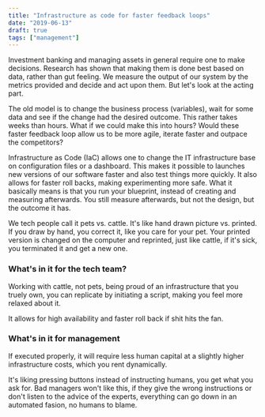 ```yaml
---
title: "Infrastructure as code for faster feedback loops"
date: "2019-06-13"
draft: true
tags: ["management"]
---
```


Investment banking and managing assets in general require one to make decisions.
Research has shown that making them is done best based on data,
rather than gut feeling.
We measure the output of our system by the metrics provided
and decide and act upon them.
But let's look at the acting part.

The old model is to change the business process (variables),
wait for some data and see if the change had the desired outcome.
This rather takes weeks than hours.
What if we could make this into hours?
Would these faster feedback loop allow us to be more agile,
iterate faster and outpace the competitors?

Infrastructure as Code (IaC) allows one to change the IT infrastructure base on configuration files
or a dashboard.
This makes it possible to launches new versions of our software faster
and also test things more quickly.
It also allows for faster roll backs,
making experimenting more safe.
What it basically means is that you run your blueprint,
instead of creating and measuring afterwards.
You still measure afterwards,
but not the design,
but the outcome it has.

We tech people call it pets vs. cattle.
It's like hand drawn picture vs. printed.
If you draw by hand, you correct it, like you care for your pet.
Your printed version is changed on the computer and reprinted,
just like cattle, if it's sick, you terminated it and get a new one.

### What's in it for the tech team?

Working with cattle, not pets,
being proud of an infrastructure that you truely own,
you can replicate by initiating a script,
making you feel more relaxed about it.

It allows for high availability and faster roll back
if shit hits the fan.

### What's in it for management

If executed properly,
it will require less human capital at a slightly higher infrastructure costs,
which you rent dynamically.

It's liking pressing buttons instead of instructing humans,
you get what you ask for.
Bad managers won't like this, if they give the wrong instructions
or don't listen to the advice of the experts,
everything can go down in an automated fasion,
no humans to blame.

